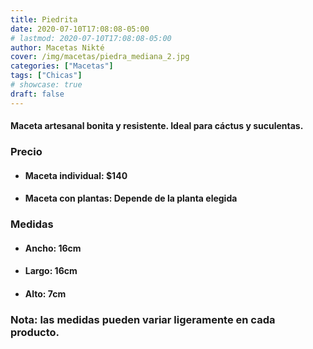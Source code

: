 ```yaml
---
title: Piedrita
date: 2020-07-10T17:08:08-05:00
# lastmod: 2020-07-10T17:08:08-05:00
author: Macetas Nikté
cover: /img/macetas/piedra_mediana_2.jpg
categories: ["Macetas"]
tags: ["Chicas"]
# showcase: true
draft: false
---
```


#### Maceta artesanal bonita y resistente. Ideal para cáctus y suculentas.








### Precio
- #### Maceta individual: $140
- #### Maceta con plantas: Depende de la planta elegida
  
### Medidas
- #### Ancho: 16cm
- #### Largo: 16cm
- #### Alto: 7cm
### Nota: las medidas pueden variar ligeramente en cada producto.
<!--more-->
 